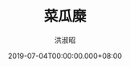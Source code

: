 ---
issue: 333
title: 菜瓜糜
author: 洪淑昭
date: 2019-07-04T00:00:00.000+08:00
topic: 人物
difficulty: 1
wikidata: Q98095773
wikidata_link: https://www.wikidata.org/wiki/Q98095773
---